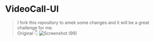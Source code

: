 # VideoCall-UI
> I fork this repository to amek some changes and it will be a great challenge for me. <br />
> Original 👇
![Screenshot (99)](https://user-images.githubusercontent.com/74759697/151761318-580d677e-4119-4d49-8b32-2df20c07c8eb.png)
